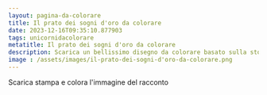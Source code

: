 ```yaml
---
layout: pagina-da-colorare
title: Il prato dei sogni d'oro da colorare
date: 2023-12-16T09:35:10.877903
tags: unicornidacolorare
metatitle: Il prato dei sogni d'oro da colorare
description: Scarica un bellissimo disegno da colorare basato sulla storia Il prato dei sogni d'oro
image : /assets/images/il-prato-dei-sogni-d'oro-da-colorare.png
---
```

Scarica stampa e colora l'immagine del racconto
        